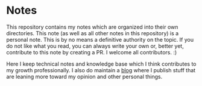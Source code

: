 # Notes

This repository contains my notes which are organized into their own directories. This note (as well as all other notes in this repository) is a personal note. This is by no means a definitive authority on the topic. If you do not like what you read, you can always write your own or, better yet, contribute to this note by creating a PR. I welcome all contributors. :)

Here I keep technical notes and knowledge base which I think contributes to my growth professionally. I also do maintain a [blog](https://blog.ayoayco.com) where I publish stuff that are leaning more toward my opinion and other personal things.

